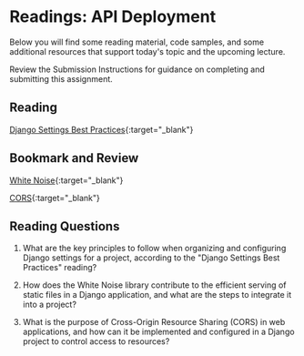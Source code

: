 # Readings: API Deployment

Below you will find some reading material, code samples, and some additional resources that support today's topic and the upcoming lecture.

Review the Submission Instructions for guidance on completing and submitting this assignment.

## Reading

[Django Settings Best Practices](https://djangostars.com/blog/configuring-django-settings-best-practices/){:target="_blank"}

<!-- Mix it up! Create the questions with pointed answers, fill in the blank, or opinion/open ended -->

## Bookmark and Review

[White Noise](http://whitenoise.evans.io/en/stable/){:target="_blank"}

[CORS](https://en.m.wikipedia.org/wiki/Cross-origin_resource_sharing){:target="_blank"}

## Reading Questions
<!-- Written with help from ChatGPT -->

1. What are the key principles to follow when organizing and configuring Django settings for a project, according to the "Django Settings Best Practices" reading?

1. How does the White Noise library contribute to the efficient serving of static files in a Django application, and what are the steps to integrate it into a project?

1. What is the purpose of Cross-Origin Resource Sharing (CORS) in web applications, and how can it be implemented and configured in a Django project to control access to resources?
